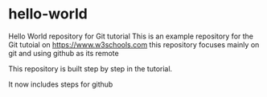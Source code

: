 # hello-world
Hello World repository for Git tutorial
This is an example repository for the Git tutoial on https://www.w3schools.com
this repository focuses mainly on git and using github as its remote

This repository is built step by step in the tutorial.

It now includes steps for github
